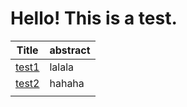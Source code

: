# Hello! This is a test.

| Title                     | abstract |
| ------------------------- | -------- |
| [test1](/html/test1.html) | lalala   |
| [test2](/html/test1.html) | hahaha   |
|                           |          |

